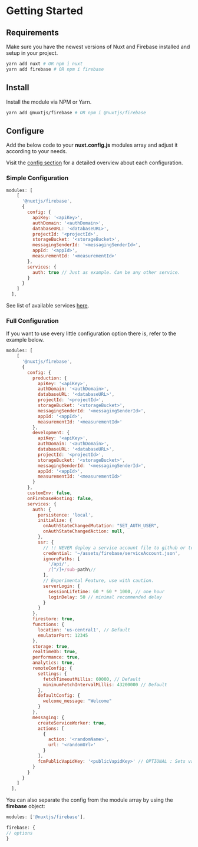 # Getting Started

## Requirements

Make sure you have the newest versions of Nuxt and Firebase installed and setup in your project.

```bash
yarn add nuxt # OR npm i nuxt
yarn add firebase # OR npm i firebase
```

## Install

Install the module via NPM or Yarn.

```bash
yarn add @nuxtjs/firebase # OR npm i @nuxtjs/firebase
```

## Configure

Add the below code to your **nuxt.config.js** modules array and adjust it according to your needs.

Visit the [config section](/guide/options/#config) for a detailed overview about each configuration.

### Simple Configuration

```js
modules: [
    [
      '@nuxtjs/firebase',
      {
        config: {
          apiKey: '<apiKey>',
          authDomain: '<authDomain>',
          databaseURL: '<databaseURL>',
          projectId: '<projectId>',
          storageBucket: '<storageBucket>',
          messagingSenderId: '<messagingSenderId>',
          appId: '<appId>',
          measurementId: '<measurementId>'
        },
        services: {
          auth: true // Just as example. Can be any other service.
        }
      }
    ]
  ],
```

See list of available services [here](/guide/options/#services).

### Full Configuration

If you want to use every little configuration option there is, refer to the example below.

```js
modules: [
    [
      '@nuxtjs/firebase',
      {
        config: {
          production: {
            apiKey: '<apiKey>',
            authDomain: '<authDomain>',
            databaseURL: '<databaseURL>',
            projectId: '<projectId>',
            storageBucket: '<storageBucket>',
            messagingSenderId: '<messagingSenderId>',
            appId: '<appId>',
            measurementId: '<measurementId>'
          },
          development: {
            apiKey: '<apiKey>',
            authDomain: '<authDomain>',
            databaseURL: '<databaseURL>',
            projectId: '<projectId>',
            storageBucket: '<storageBucket>',
            messagingSenderId: '<messagingSenderId>',
            appId: '<appId>',
            measurementId: '<measurementId>'
          }
        },
        customEnv: false,
        onFirebaseHosting: false,
        services: {
          auth: {
            persistence: 'local',
            initialize: {
              onAuthStateChangedMutation: "SET_AUTH_USER",
              onAuthStateChangedAction: null,
            },
            ssr: {
              // !! NEVER deploy a service account file to github or to a publicly accessible folder on your server !!
              credential: '~/assets/firebase/serviceAccount.json',
              ignorePaths: [
                '/api/',
                /[^/]+/sub-path\//
              ],
              // Experimental Feature, use with caution.
              serverLogin: {
                sessionLifetime: 60 * 60 * 1000, // one hour
                loginDelay: 50 // minimal recommended delay
              }
            }
          },
          firestore: true,
          functions: {
            location: 'us-central1', // Default
            emulatorPort: 12345
          },
          storage: true,
          realtimeDb: true,
          performance: true,
          analytics: true,
          remoteConfig: {
            settings: {
              fetchTimeoutMillis: 60000, // Default
              minimumFetchIntervalMillis: 43200000 // Default
            },
            defaultConfig: {
              welcome_message: "Welcome"
            }
          },
          messaging: {
            createServiceWorker: true,
            actions: [
              {
                action: '<randomName>',
                url: '<randomUrl>'
              }
            ],
            fcmPublicVapidKey: '<publicVapidKey>' // OPTIONAL : Sets vapid key for FCM after initialization
          }
        }
      }
    ]
  ],
```

You can also separate the config from the module array by using the **firebase** object:

```js
modules: ['@nuxtjs/firebase'],

firebase: {
// options
}
```
